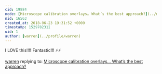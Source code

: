 ```yaml
---
cid: 19884
node: [Microscope calibration overlays… What’s the best approach?](../notes/MaggPi/06-23-2018/microscope-calibration-overlays-what-s-the-best-approach)
nid: 16563
created_at: 2018-06-23 19:31:52 +0000
timestamp: 1529782312
uid: 1
author: [warren](../profile/warren)
---
```


I LOVE this!!!! Fantastic!!! ⚡⚡

[warren](../profile/warren) replying to: [Microscope calibration overlays… What’s the best approach?](../notes/MaggPi/06-23-2018/microscope-calibration-overlays-what-s-the-best-approach)

